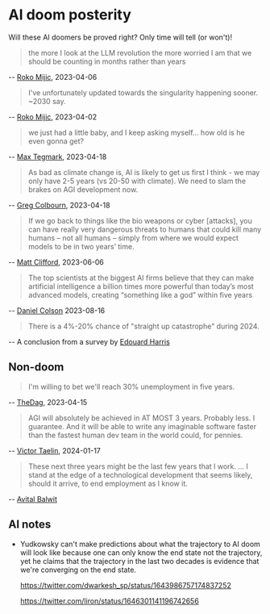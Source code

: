 # AI doom posterity

Will these AI doomers be proved right?  Only time will tell (or
won't)!

> the more I look at the LLM revolution the more worried I am that we
> should be counting in months rather than years

-- [Roko
Mijic](https://twitter.com/RokoMijic/status/1643959006040293377),
2023-04-06

> I've unfortunately updated towards the singularity happening
> sooner. ~2030 say.

-- [Roko
Mijic](https://twitter.com/RokoMijic/status/1642659846716633089),
2023-04-02

> we just had a little baby, and I keep asking myself... how old is he
> even gonna get?

-- [Max
Tegmark](https://twitter.com/liron/status/1648185583938969600),
2023-04-18

> As bad as climate change is, AI is likely to get us first I think -
> we may only have 2-5 years (vs 20-50 with climate). We need to slam
> the brakes on AGI development now.

-- [Greg
Colbourn](https://twitter.com/gcolbourn/status/1648267236019167232),
2023-04-18

> If we go back to things like the bio weapons or cyber [attacks], you
> can have really very dangerous threats to humans that could kill
> many humans – not all humans – simply from where we would expect
> models to be in two years’ time.

-- [Matt
Clifford](https://www.independent.co.uk/news/uk/politics/ai-artificial-intelligence-kill-humans-sunak-b2352099.html),
2023-06-06

> The top scientists at the biggest AI firms believe that they can
> make artificial intelligence a billion times more powerful than
> today’s most advanced models, creating “something like a god” within
> five years

-- [Daniel
Colson](https://twitter.com/DanielColson6/status/1691598172513296710)
2023-08-16

> There is a 4%-20% chance of "straight up catastrophe" during 2024.

-- A conclusion from a survey by [Edouard
Harris](https://twitter.com/NickEMoran/status/1767247012825571776)

## Non-doom

> I'm willing to bet we'll reach 30% unemployment in five years.

--
[TheDag](https://www.themotte.org/post/440/culture-war-roundup-for-the-week/87511?context=8#context),
2023-04-15

> AGI will absolutely be achieved in AT MOST 3 years. Probably less. I
> guarantee. And it will be able to write any imaginable software
> faster than the fastest human dev team in the world could, for
> pennies.

-- [Victor
Taelin](https://twitter.com/VictorTaelin/status/1747674769342738587),
2024-01-17

> These next three years might be the last few years that I
> work. ... I stand at the edge of a technological development that
> seems likely, should it arrive, to end employment as I know it.

-- [Avital
Balwit](https://www.palladiummag.com/2024/05/17/my-last-five-years-of-work/)

## AI notes

* Yudkowsky can't make predictions about what the trajectory to AI
  doom will look like because one can only know the end state not the
  trajectory, yet he claims that the trajectory in the last two
  decades is evidence that we're converging on the end state.

  <https://twitter.com/dwarkesh_sp/status/1643986757174837252>

  <https://twitter.com/liron/status/1646301141196742656>
